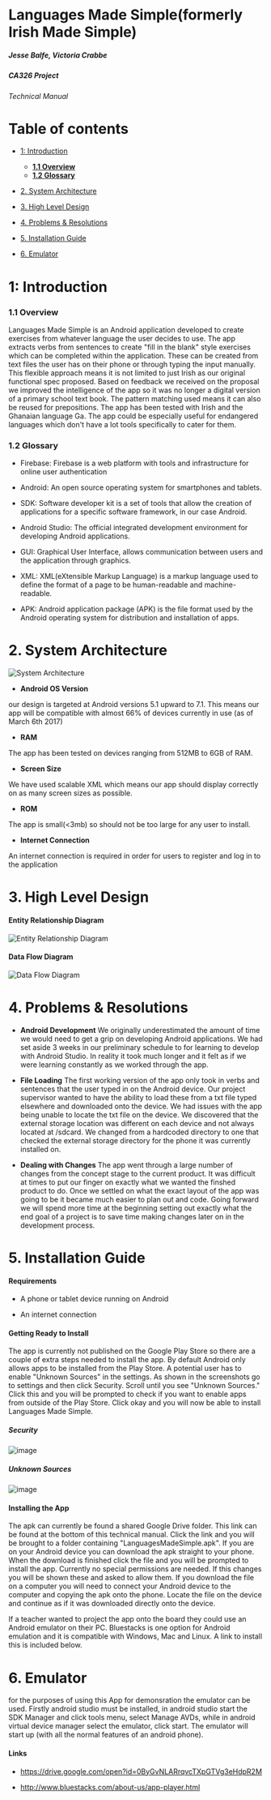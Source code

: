 # Languages Made Simple(formerly Irish Made Simple)
##### Jesse Balfe, Victoria Crabbe

##### CA326 Project
 
###### Technical Manual

# Table of contents

- [1: Introduction](#1-introduction)
    + [**1.1 Overview**](#--11-overview--)
    + [**1.2 Glossary**](#--12-glossary--)
- [2. System Architecture](#2-system-architecture)
    
- [3. High Level Design](#3-high-level-design)
    
- [4. Problems & Resolutions](#4-problems-&-resolutions)

- [5. Installation Guide](#5-installation-guide)

- [6. Emulator](#5-emulator) 




# 1: Introduction 


### **1.1 Overview**
Languages Made Simple is an Android application developed to create exercises 
from whatever language the user decides to use. The app extracts verbs from
sentences to create "fill in the blank" style exercises which can be completed
within the application. These can be created from text files the user has on 
their phone or through typing the input manually. This flexible approach means
it is not limited to just Irish as our original functional spec proposed. Based
on feedback we received on the proposal we improved the intelligence of the app
so it was no longer a digital version of a primary school text book. The pattern
matching used means it can also be reused for prepositions. The app has been
tested with Irish and the Ghanaian language Ga. The app could be especially
useful for endangered languages which don't have a lot tools specifically to
cater for them.




### **1.2 Glossary**

* Firebase:
Firebase is a web platform with tools and infrastructure for online user 
authentication


* Android:
An open source operating system for smartphones and tablets.

* SDK:
Software developer kit is a set of tools that allow the creation of
applications for a specific software framework, in our case Android.

* Android Studio:
The official integrated development environment for developing Android
applications.

* GUI:
Graphical User Interface, allows communication between users and the
application through graphics.

* XML:
XML(eXtensible Markup Language) is a markup language used to define the format
of a page to be human-readable and machine-readable.

* APK:
Android application package (APK) is the file format used by the Android
operating system for distribution and installation of apps.

# 2. System Architecture

![System Architecture](http://i.imgur.com/Equ4qTP.jpg)


* **Android OS Version**

our design is targeted at Android versions 5.1 upward to 7.1. This means our app
will be compatible with almost 66% of devices currently in use (as of March 6th 2017)

* **RAM**

The app has been tested on devices ranging from 512MB to 6GB of RAM. 

* **Screen Size**

We have used scalable XML which means our app should display correctly on as 
many screen sizes as possible. 

* **ROM**

The app is small(<3mb) so should not be too large for any user to install.

*  **Internet Connection**

An internet connection is required in order for users to register and log in to
the application



# 3. High Level Design

#### **Entity Relationship Diagram**

![Entity Relationship Diagram](http://i.imgur.com/uhnfJ5g.jpg)


#### **Data Flow Diagram**

![Data Flow Diagram](http://i.imgur.com/XI4W2MW.jpg)




# 4. Problems & Resolutions

* **Android Development**
We originally underestimated the amount of time we would need to get a grip on
developing Android applications. We had set aside 3 weeks in our preliminary
schedule to for learning to develop with Android Studio. In reality it took much
longer and it felt as if we were learning constantly as we worked through the
app.

* **File Loading**
The first working version of the app only took in verbs and sentences that the 
user typed in on the Android device. Our project supervisor wanted to have the 
ability to load these from a txt file typed elsewhere and downloaded onto the 
device. We had issues with the app being unable to locate the txt file on the 
device. We discovered that the external storage location was different on each 
device and not always located at /sdcard. We changed from a hardcoded directory
to one that checked the external storage directory for the phone it was currently
installed on.

* **Dealing with Changes**
The app went through a large number of changes from the concept stage to the current
product. It was difficult at times to put our finger on exactly what we wanted
the finshed product to do. Once we settled on what the exact layout of the app was
going to be it became much easier to plan out and code. Going forward we will spend
more time at the beginning setting out exactly what the end goal of a project is
to save time making changes later on in the development process.




# 5. Installation Guide

#### **Requirements**

* A phone or tablet device running on Android

* An internet connection

#### **Getting Ready to Install**
The app is currently not published on the Google Play Store so there are a couple
of extra steps needed to install the app. By default Android only allows apps to
be installed from the Play Store. A potential user has to enable "Unknown Sources"
in the settings. As shown in the screenshots go to settings and then click Security.
Scroll until you see "Unknown Sources." Click this and you will be prompted to 
check if you want to enable apps from outside of the Play Store. Click okay and 
you will now be able to install Languages Made Simple.
##### Security 
![image](http://i.imgur.com/xp1px6V.jpg) 
##### Unknown Sources
![image](http://i.imgur.com/igsfnFv.jpg)



#### **Installing the App**
The apk can currently be found a shared Google Drive folder. This link can be 
found at the bottom of this technical manual. Click the link and you will be 
brought to a folder containing "LanguagesMadeSimple.apk". If you are on your 
Android device you can download the apk straight to your phone. When the 
download is finished click the file and you will be prompted to install the app.
Currently no special permissions are needed. If this changes you will be shown 
these and asked to allow them. If you download the file on a computer you will 
need to connect your Android device to the computer and copying the apk onto the 
phone. Locate the file on the device and continue as if it was downloaded directly
onto the device.

If a teacher wanted to project the app onto the board they could use an Android
emulator on their PC. Bluestacks is one option for Android emulation and it is 
compatible with Windows, Mac and Linux. A link to install this is included below.

 
# 6. Emulator
for the purposes of using this App for demonsration the emulator can be used. Firstly android studio must be installed, in android studio
start the SDK Manager and click tools menu, select Manage AVDs, while in android virtual device manager select the emulator, click start.
The emulator will start up (with all the normal features of an android phone).


#### **Links**

-   <https://drive.google.com/open?id=0ByGvNLARrqvcTXpGTVg3eHdpR2M>

-   <http://www.bluestacks.com/about-us/app-player.html>